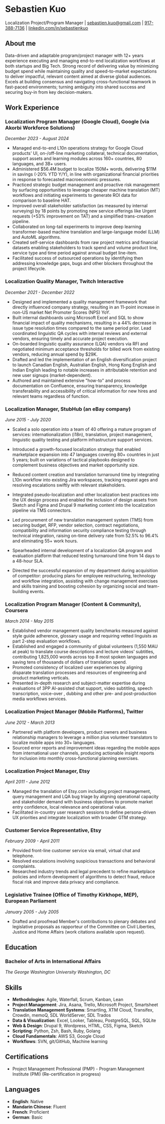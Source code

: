 # Sebastien Kuo
Localization Project/Program Manager
| [sebastien.kuo@gmail.com](mailto:sebastien.kuo@gmail.com)
| [917-388-7136](tel:917-388-7136)
| [linkedin.com/in/sebastienkuo](https://linkedin.com/in/sebastienkuo)

## About me
Data-driven and adaptable program/project manager with 12+ years experience executing and managing end-to-end localization workflows at both startups and Big Tech. Strong record of delivering value by minimizing budget spend while maintaining quality and speed-to-market expectations to deliver impactful, relevant content aimed at diverse global audiences. Excels at building consensus and navigating cross-functional teamwork in fast-paced environments; turning ambiguity into shared success and securing buy-in from key decision-makers.

## Work Experience

### Localization Program Manager (Google Cloud), Google (via Akorbi Workforce Solutions)
*December 2023 - August 2024*

- Managed end-to-end L10n operations strategy for Google Cloud products' UI, on-/off-line marketing collateral, technical documentation, support assets and learning modules across 160+ countries, 80 languages, and 3B+ users.
- Administered $56.4M budget to localize 150M+ words, delivering $11M in savings (-20% YTD Y/Y), in line with organizational financial priorities in response to forecasted macroeconomic pressures.
- Practiced strategic budget management and proactive risk management by surfacing opportunities to leverage cheaper machine translation (MT) workflows and initiating experiments to generate ROI data for comparison to baseline HAT.
- Improved overall stakeholder satisfaction (as measured by internal surveying) by 18 points by promoting new service offerings like Urgent requests (+53% improvement on TAT) and a simplified trans-creation pipeline.
- Collaborated on long-tail experiments to improve deep learning transformer-based machine translation and large-language model (LLM) and AutoML algorithms.
- Created self-service dashboards from raw project metrics and financial datasets enabling stakeholders to track spend and volume  product line, service type and time period against annual budget line-item.
- Facilitated success of outsourced operations by identifying then addressing knowledge gaps, bugs and other blockers throughout the project lifecycle.

### Localization Quality Manager, Twitch Interactive
*December 2021 - December 2022*

- Designed and implemented a quality management framework that directly influenced company strategy, resulting in an 11-point increase in non-US market Net Promoter Scores (NPS) YoY.
- Built internal dashboards using Microsoft Excel and SQL to show financial impact of quality mechanisms, resulting in a 44% decrease in issue type resolution times compared to the same period prior.
Lead coordinated linguistic QA cycles with internal reviews and external vendors, ensuring timely and accurate project execution.
- On-boarded linguistic quality assurance (LQA) vendors via RFI and negotiated minimum acceptance thresholds for billed work from existing vendors, reducing annual spend by $29K.
- Drafted and led the implementation of an English diversification project to launch Canadian English, Australian English, Hong Kong English and Indian English leading to notable increases in attributable retention and new user signups (market-dependent).
- Authored and maintained extensive "how-to" and process documentation on Confluence, ensuring transparency, knowledge transferability and accessibility of critical information for new hires and relevant teams regardless of function.

### Localization Manager, StubHub (an eBay company)
*June 2015 - July 2020*

- Scaled a solo operation into a team of 40 offering a mature program of services: internationalization (i18n), translation, project management, linguistic quality testing and platform infrastructure support services.

- Introduced a growth-focused localization strategy that enabled marketplace expansion into 47 languages covering 80+ countries in just 5 years; built on variations of tactical playbooks designed to complement business objectives and market opportunity size.

- Reduced content creation and translation turnaround time by integrating L10n workflow into existing Jira workspaces, tracking request ages and resolving escalations swiftly with relevant stakeholders.
- Integrated pseudo-localization and other localization best practices into the UX design process and enabled the inclusion of design assets from Sketch and Figma and Drupal 9 marketing content into the localization pipeline via TMS connectors.
- Led procurement of new translation management system (TMS) from securing budget, RFP, vendor selection, contract negotiations, compatibility and information security compliance testing through technical integration, raising on-time delivery rate from 52.5% to 96.4% and eliminating 55+ work hours.
- Spearheaded internal development of a localization QA program and evaluation platform that reduced testing turnaround time from 14 days to a 48-hour SLA.
- Directed the successful expansion of my department during acquisition of competitor: producing plans for employee restructuring, technology and workflow integration, assisting with change management exercises and skills training and boosting cohesion by organizing social and team-building events.

### Localization Program Manager (Content & Community), Coursera
*March 2014 - May 2015*

- Established vendor management quality benchmarks measured against style guide adherence, glossary usage and requiring vetted linguists as part 2-step evaluation workflows. 
- Established and engaged a community of global volunteers (1,550 MAU at peak) to translate course descriptions and lecture videos' subtitles, contributing 1,825,000 words across top 8 most spoken languages and saving tens of thousands of dollars of translation spend.
- Promoted consistency of localized user experiences by aligning disparate translation processes and resources of engineering and product marketing verticals.
- Presented in-depth research and subject-matter expertise during evaluations of 3PP AI-assisted chat support, video subtitling, speech transcription, voice-over , dubbing and other pre- and post-production media workflows services.

### Localization Project Manager (Mobile Platforms), Twitter
*June 2012 - March 2013*

- Partnered with platform developers, product owners and business relationship managers to leverage a million plus volunteer translators to localize mobile apps into 30+ languages.
- Sourced error reports and improvement ideas regarding the mobile apps from international user channels, producing actionable insight reports for inclusion into monthly cross-functional planning exercises.

### Localization Project Manager, Etsy
*April 2011 - June 2012*

- Managed the translation of Etsy.com including project management, query management and LQA bug triage by aligning operational capacity and stakeholder demand with business objectives to promote market entry confidence, local relevance and operational value.
- Facilitated in-country user research sessions to define persona-driven UX priorities and integrate localization with broader GTM strategy.

### Customer Service Representative, Etsy
*February 2009 - April 2011*

- Provided front-line customer service via email, virtual chat and telephone.
- Resolved escalations involving suspicious transactions and behavioral complaints.
- Researched industry trends and legal precedent to refine marketplace policies and inform development of algorithms to detect fraud, reduce fiscal risk and improve data privacy and compliance.

### Legislative Trainee (Office of Timothy Kirkhope, MEP), European Parliament
*January 2005 - July 2005*

- Drafted and proofread Member's contributions to plenary debates and legislative proposals as rapporteur of the Committee on Civil Liberties, Justice and Home Affairs (work citations available upon request).

## Education

### Bachelor of Arts in International Affairs
*The George Washington University*
*Washington, DC*

## Skills

- **Methodologies**: Agile, Waterfall, Scrum, Kanban, Lean
- **Project Management**: Jira, Asana, Trello, Microsoft Project, Smartsheet
- **Translation Management Systems**: Smartling, XTM Cloud, Transifex, Crowdin, memoQ, SDL WorldServer, SDL Trados
- **Data & Visualization**: Excel, Looker, Tableau, PostgreSQL, SQL, SQLite
- **Web & Design**: Drupal 9, Wordpress, HTML, CSS, Figma, Sketch
- **Scripting**: Python, Zsh, Bash, Ruby, Golang
- **Cloud Fundamentals**: AWS S3, Google Cloud
- **Workflows**: SVN, git/GitHub, Machine learning

## Certifications

- Project Management Professional (PMP) - Program Management Institute (PMI) (Re-certification in progress)

## Languages

- **English**: Native
- **Mandarin Chinese**: Fluent
- **French**: Proficient
- **German**: Basic